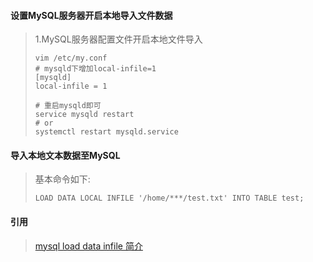 #### 设置MySQL服务器开启本地导入文件数据

> 1.MySQL服务器配置文件开启本地文件导入
>
> ```
> vim /etc/my.conf
> # mysqld下增加local-infile=1
> [mysqld]
> local-infile = 1
> 
> # 重启mysqld即可
> service mysqld restart
> # or
> systemctl restart mysqld.service
> ```

#### 导入本地文本数据至MySQL

> 基本命令如下:
>
> ```
> LOAD DATA LOCAL INFILE '/home/***/test.txt' INTO TABLE test;
> ```

#### 引用

> [mysql load data infile 简介](https://leokongwq.github.io/2015/06/11/HowMysqlLoadDataWorks.html)

